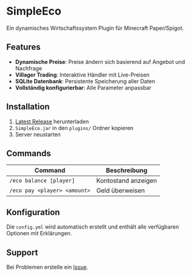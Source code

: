# SimpleEco

Ein dynamisches Wirtschaftssystem Plugin für Minecraft Paper/Spigot.

## Features

- **Dynamische Preise**: Preise ändern sich basierend auf Angebot und Nachfrage
- **Villager Trading**: Interaktive Händler mit Live-Preisen
- **SQLite Datenbank**: Persistente Speicherung aller Daten
- **Vollständig konfigurierbar**: Alle Parameter anpassbar

## Installation

1. [Latest Release](../../releases/latest) herunterladen
2. `SimpleEco.jar` in den `plugins/` Ordner kopieren
3. Server neustarten

## Commands

| Command                      | Beschreibung        |
| ---------------------------- | ------------------- |
| `/eco balance [player]`      | Kontostand anzeigen |
| `/eco pay <player> <amount>` | Geld überweisen     |

## Konfiguration

Die `config.yml` wird automatisch erstellt und enthält alle verfügbaren Optionen mit Erklärungen.

## Support

Bei Problemen erstelle ein [Issue](../../issues/new).
